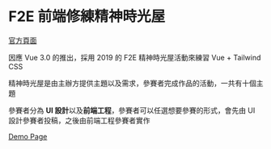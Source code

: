 # F2E 前端修練精神時光屋

[官方頁面](https://challenge.thef2e.com/)

因應 Vue 3.0 的推出，採用 2019 的 F2E 精神時光屋活動來練習 Vue + Tailwind CSS

精神時光屋是由主辦方提供主題以及需求，參賽者完成作品的活動，一共有十個主題

參賽者分為 **UI 設計**以及**前端工程**，參賽者可以任選想要參賽的形式，會先由 UI 設計參賽者投稿，之後由前端工程參賽者實作

[Demo Page](https://ltyi.github.io/F2E-Challenge2019/)
